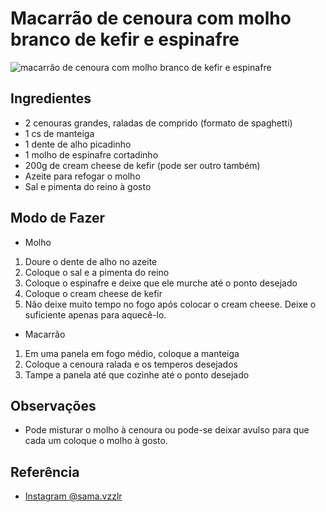 # Macarrão de cenoura com molho branco de kefir e espinafre

![macarrão de cenoura com molho branco de kefir e espinafre](macarrao-de-cenoura-com-molho-de-espinafre-e-kefir.jpg)

## Ingredientes

* 2 cenouras grandes, raladas de comprido (formato de spaghetti)
* 1 cs de manteiga
* 1 dente de alho picadinho
* 1 molho de espinafre cortadinho
* 200g de cream cheese de kefir (pode ser outro também)
* Azeite para refogar o molho
* Sal e pimenta do reino à gosto


## Modo de Fazer

* Molho

1. Doure o dente de alho no azeite
2. Coloque o sal e a pimenta do reino
3. Coloque o espinafre e deixe que ele murche até o ponto desejado
4. Coloque o cream cheese de kefir
5. Não deixe muito tempo no fogo após colocar o cream cheese. Deixe o suficiente apenas para aquecê-lo.

* Macarrão

1. Em uma panela em fogo médio, coloque a manteiga
2. Coloque a cenoura ralada e os temperos desejados
3. Tampe a panela até que cozinhe até o ponto desejado

## Observações

* Pode misturar o molho à cenoura ou pode-se deixar avulso para que cada um coloque o molho à gosto.

## Referência

* [Instagram @sama.vzzlr](https://www.instagram.com/p/BGuMD0xEvs7/?taken-by=sama.vzzlr)
